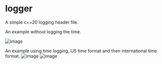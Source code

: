 # logger
A simple c++20 logging header file.

An example without logging the time.

![image](https://github.com/DiamondOreMaster/logger/assets/102474184/d04fb41c-66ff-48be-8db5-ad8ad2a6371f)

An example using time logging, US time format and then international time format.
![image](https://github.com/DiamondOreMaster/logger/assets/102474184/e5beb58d-ce98-4a5d-b62c-75b17a97575a)
![image](https://github.com/DiamondOreMaster/logger/assets/102474184/0f884820-0c7f-46c0-b5b9-58669365bf94)
